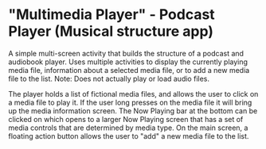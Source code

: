 # "Multimedia Player" - Podcast Player (Musical structure app)

A simple multi-screen activity that builds the structure of a podcast and audiobook player. Uses multiple activities to display the currently playing media file, information about a selected media file, or to add a new media file to the list. Note: Does not actually play or load audio files.

The player holds a list of fictional media files, and allows the user to click on a media file to play it. If the user long presses on the media file it will bring up the media information screen. The Now Playing bar at the bottom can be clicked on which opens to a larger Now Playing screen that has a set of media controls that are determined by media type. On the main screen, a floating action button allows the user to "add" a new media file to the list.
